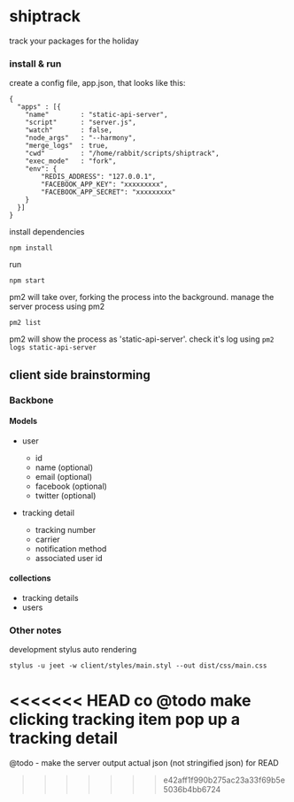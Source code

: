 # shiptrack
track your packages for the holiday



### install & run

create a config file, app.json, that looks like this:

```
{
  "apps" : [{
    "name"        : "static-api-server",
    "script"      : "server.js",
    "watch"       : false,
    "node_args"   : "--harmony",
    "merge_logs"  : true,
    "cwd"         : "/home/rabbit/scripts/shiptrack",
    "exec_mode"   : "fork",
    "env": {
        "REDIS_ADDRESS": "127.0.0.1",
        "FACEBOOK_APP_KEY": "xxxxxxxxx",
        "FACEBOOK_APP_SECRET": "xxxxxxxxx"
    }
  }]
}
```


install dependencies

    npm install

run

    npm start

pm2 will take over, forking the process into the background. manage the server process using pm2

    pm2 list

pm2 will show the process as 'static-api-server'. check it's log using `pm2 logs static-api-server`

## client side brainstorming

### Backbone


#### Models

* user
  * id
  * name (optional)
  * email (optional)
  * facebook (optional)
  * twitter (optional)

* tracking detail
  * tracking number
  * carrier
  * notification method
  * associated user id


#### collections

* tracking details
* users



### Other notes

development stylus auto rendering

    stylus -u jeet -w client/styles/main.styl --out dist/css/main.css

<<<<<<< HEAD
co
@todo make clicking tracking item pop up a tracking detail
=======
@todo - make the server output actual json (not stringified json) for READ
>>>>>>> e42aff1f990b275ac23a33f69b5e5036b4bb6724
